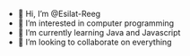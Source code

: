 - 👋 Hi, I’m @Esilat-Reeg
- 👀 I’m interested in computer programming
- 🌱 I’m currently learning Java and Javascript
- 💞️ I’m looking to collaborate on everything 

<!---
Esilat-Reeg/Esilat-Reeg is a ✨ special ✨ repository because its `README.md` (this file) appears on your GitHub profile.
You can click the Preview link to take a look at your changes.
--->
